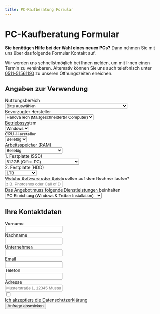 ```yaml
---
title: PC-Kaufberatung Formular
---
```


# PC-Kaufberatung Formular

**Sie benötigen Hilfe bei der Wahl eines neuen PCs?** Dann nehmen Sie mit uns über das folgende Formular Kontakt auf.

Wir werden uns schnellstmöglich bei Ihnen melden, um mit Ihnen einen Termin zu vereinbaren. Alternativ können Sie uns auch telefonisch unter [0511-51561190](tel:051151561190) zu unseren Öffnungszeiten erreichen.

<div class="not-prose max-w-2xl mx-auto mt-16 bg-gray-50 p-3 sm:p-6 border rounded-lg shadow-lg">
  <form name="repair-pc-kaufen" method="POST" action="/repair/kontakt/success/" netlify>
    <input type="hidden" name="subject" id="subject" value="Kaufberatung" />
    <div class="grid grid-cols-1 gap-y-6 gap-x-8 sm:grid-cols-2">
      <h2 class="sm:col-span-2 text-2xl text-gray-900 font-bold mb-0">Angaben zur Verwendung</h2>
      <div class="sm:col-span-2">
        <label for="usecases" class="block text-sm font-semibold leading-6 text-gray-900">Nutzungsbereich</label>
        <div class="mt-2.5">
          <select name="usecases" id="usecases" required="required" class="block w-full rounded-md border-0 py-2 px-3.5 text-sm leading-6 text-gray-900 shadow-sm ring-1 ring-inset ring-gray-300 placeholder:text-gray-400 focus:ring-2 focus:ring-inset focus:ring-blue-600">
            <option value="bitte-auswaehlen" selected="selected">Bitte auswählen </option>
            <option value="privat-office-office-internet-and-leichte-apps-or-ab-400eur">Privat-Office (Office, Internet &amp; leichte Apps) | ab 400€</option>
            <option value="gaming-leistungsintensive-spiele-or-ab-800eur">Gaming (Leistungsintensive Spiele) | ab 800€</option>
            <option value="business-basics-office-internet-and-leichte-apps-or-ab-700eur">Business-Basics (Office, Internet &amp; leichte Apps) | ab 700€</option>
            <option value="business-premium-leistungsintensive-programme-or-ab-1000eur">Business-Premium (Leistungsintensive Programme) | ab 1000€</option>
          </select>
        </div>
      </div>
      <div class="sm:col-span-2">
        <label for="manufacturer" class="block text-sm font-semibold leading-6 text-gray-900">Bevorzugter Hersteller</label>
        <div class="mt-2.5">
          <select name="manufacturer" id="manufacturer" required="required" class="block w-full rounded-md border-0 py-2 px-3.5 text-sm leading-6 text-gray-900 shadow-sm ring-1 ring-inset ring-gray-300 placeholder:text-gray-400 focus:ring-2 focus:ring-inset focus:ring-blue-600">
            <option value="beliebig">Beliebig</option>
            <option value="acer">Acer</option>
            <option value="alienware">Alienware</option>
            <option value="apple">Apple</option>
            <option value="asus">Asus</option>
            <option value="csl">CSL</option>
            <option value="dell">Dell</option>
            <option value="fujitsu">Fujitsu</option>
            <option value="hanovatech-massgeschneiderter-computer" selected="selected">HanovaTech (Maßgeschneiderter Computer)</option>
            <option value="hp">HP</option>
            <option value="lenovo">Lenovo</option>
            <option value="msi">MSI</option>
            <option value="toshiba">Toshiba</option>
            <option value="wortmann-ag-terra">Wortmann AG (Terra)</option>
          </select>
        </div>
      </div>
      <div class="sm:col-span-2">
        <label for="os" class="block text-sm font-semibold leading-6 text-gray-900">Betriebssystem</label>
        <div class="mt-2.5">
          <select name="os" id="os" required="required" class="block w-full rounded-md border-0 py-2 px-3.5 text-sm leading-6 text-gray-900 shadow-sm ring-1 ring-inset ring-gray-300 placeholder:text-gray-400 focus:ring-2 focus:ring-inset focus:ring-blue-600">
            <option value="windows" selected="selected">Windows</option>
            <option value="linux">Linux</option>
          </select>
        </div>
      </div>
      <div class="sm:col-span-1">
        <label for="cpu-manufacturer" class="block text-sm font-semibold leading-6 text-gray-900">CPU-Hersteller</label>
        <div class="mt-2.5">
          <select name="cpu-manufacturer" id="cpu-manufacturer" required="required" class="block w-full rounded-md border-0 py-2 px-3.5 text-sm leading-6 text-gray-900 shadow-sm ring-1 ring-inset ring-gray-300 placeholder:text-gray-400 focus:ring-2 focus:ring-inset focus:ring-blue-600">
            <option value="beliebig" selected="selected">Beliebig</option>
            <option value="intel">Intel</option>
            <option value="amd">AMD</option>
          </select>
        </div>
      </div>
      <div class="sm:col-span-1">
        <label for="ram" class="block text-sm font-semibold leading-6 text-gray-900">Arbeitsspeicher (RAM)</label>
        <div class="mt-2.5">
          <select name="ram" id="ram" required="required" class="block w-full rounded-md border-0 py-2 px-3.5 text-sm leading-6 text-gray-900 shadow-sm ring-1 ring-inset ring-gray-300 placeholder:text-gray-400 focus:ring-2 focus:ring-inset focus:ring-blue-600">
            <option value="beliebig" selected="selected">Beliebig</option>
            <option value="8gb-office-pc">8GB (Office-PC)</option>
            <option value="16gb-hochleistung-pc">16GB (Hochleistung-PC)</option>
            <option value="32gb-hochleistung-pc">32GB (Hochleistung-PC)</option>
            <option value="64gb-sehr-hohe-leistung">64GB (Sehr hohe Leistung)</option>
          </select>
        </div>
      </div>
      <div class="sm:col-span-1">
        <label for="disk-1" class="block text-sm font-semibold leading-6 text-gray-900">1. Festplatte (SSD)</label>
        <div class="mt-2.5">
          <select name="disk-1" id="disk-1" required="required" class="block w-full rounded-md border-0 py-2 px-3.5 text-sm leading-6 text-gray-900 shadow-sm ring-1 ring-inset ring-gray-300 placeholder:text-gray-400 focus:ring-2 focus:ring-inset focus:ring-blue-600">
            <option value="512gb-office-pc" selected="selected">512GB (Office-PC)</option>
            <option value="1tb-hohe-kapazitaet-ist-wichtig">1TB (hohe Kapazität ist wichtig)</option>
            <option value="2tb-sehr-hohe-kapazitaet-ist-wichtig">2TB (sehr hohe Kapazität ist wichtig)</option>
          </select>
        </div>
      </div>
      <div class="sm:col-span-1">
        <label for="disk-2" class="block text-sm font-semibold leading-6 text-gray-900">2. Festplatte (HDD)</label>
        <div class="mt-2.5">
          <select name="disk-2" id="disk-2" required="required" class="block w-full rounded-md border-0 py-2 px-3.5 text-sm leading-6 text-gray-900 shadow-sm ring-1 ring-inset ring-gray-300 placeholder:text-gray-400 focus:ring-2 focus:ring-inset focus:ring-blue-600">
            <option value="nicht-relevant">nicht relevant</option>
            <option value="1tb" selected="selected">1TB </option>
            <option value="2tb">2TB </option>
            <option value="4tb">4TB</option>
            <option value="8tb">8TB</option>
          </select>
        </div>
      </div>
      <div class="sm:col-span-2">
        <label for="software" class="block text-sm font-semibold leading-6 text-gray-900">Welche Software oder Spiele sollen auf dem Rechner laufen?</label>
        <div class="mt-2.5">
          <input type="text" name="software" id="software" placeholder="z.B. Photoshop oder Call of Duty Warzone" class="block w-full rounded-md border-0 py-2 px-3.5 text-sm leading-6 text-gray-900 shadow-sm ring-1 ring-inset ring-gray-300 placeholder:text-gray-400 focus:ring-2 focus:ring-inset focus:ring-blue-600">
        </div>
      </div>
      <div class="sm:col-span-2">
        <label for="service" class="block text-sm font-semibold leading-6 text-gray-900">Das Angebot muss folgende Dienstleistungen beinhalten</label>
        <div class="mt-2.5">
          <select name="service" id="service" required="required" class="block w-full rounded-md border-0 py-2 px-3.5 text-sm leading-6 text-gray-900 shadow-sm ring-1 ring-inset ring-gray-300 placeholder:text-gray-400 focus:ring-2 focus:ring-inset focus:ring-blue-600">
            <option value="keine">Keine</option>
            <option value="pc-einrichtung-windows-and-treiber-installation" selected="selected">PC-Einrichtung (Windows &amp; Treiber Installation)</option>
            <option value="datenuebertragung">Datenübertragung</option>
            <option value="pc-einrichtung-software-installation">PC-Einrichtung + Software Installation</option>
            <option value="pc-einrichtung-datenuebertragung">PC-Einrichtung + Datenübertragung </option>
            <option value="plug-and-play-beinhalte-alle-o-g-dienstleistungen">Plug &amp; Play (beinhalte alle o. g. Dienstleistungen)</option>
          </select>
        </div>
      </div>
      <h2 class="sm:col-span-2 text-2xl text-gray-900 font-bold mb-0 mt-6">Ihre Kontaktdaten</h2>
      <div>
        <label for="firstname" class="block text-sm font-semibold leading-6 text-gray-900">Vorname</label>
        <div class="mt-2.5">
          <input type="text" name="firstname" id="firstname" required autocomplete="given-name" class="block w-full rounded-md border-0 py-2 px-3.5 text-sm leading-6 text-gray-900 shadow-sm ring-1 ring-inset ring-gray-300 placeholder:text-gray-400 focus:ring-2 focus:ring-inset focus:ring-blue-600">
        </div>
      </div>
      <div>
        <label for="lastname" class="block text-sm font-semibold leading-6 text-gray-900">Nachname</label>
        <div class="mt-2.5">
          <input type="text" name="lastname" id="lastname" required autocomplete="family-name" oninput="this.form.elements[1].value = 'Kaufberatung - ' + this.value" class="block w-full rounded-md border-0 py-2 px-3.5 text-sm leading-6 text-gray-900 shadow-sm ring-1 ring-inset ring-gray-300 placeholder:text-gray-400 focus:ring-2 focus:ring-inset focus:ring-blue-600">
        </div>
      </div>
      <div class="sm:col-span-2">
        <label for="company" class="block text-sm font-semibold leading-6 text-gray-900">Unternehmen</label>
        <div class="mt-2.5">
          <input type="text" name="company" id="company" autocomplete="organization" oninput="this.form.elements[1].value = 'Kaufberatung - ' + this.value" class="block w-full rounded-md border-0 py-2 px-3.5 text-sm leading-6 text-gray-900 shadow-sm ring-1 ring-inset ring-gray-300 placeholder:text-gray-400 focus:ring-2 focus:ring-inset focus:ring-blue-600">
        </div>
      </div>
      <div class="sm:col-span-2">
        <label for="email" class="block text-sm font-semibold leading-6 text-gray-900">Email</label>
        <div class="mt-2.5">
          <input type="email" name="email" id="email" required autocomplete="email" class="block w-full rounded-md border-0 py-2 px-3.5 text-sm leading-6 text-gray-900 shadow-sm ring-1 ring-inset ring-gray-300 placeholder:text-gray-400 focus:ring-2 focus:ring-inset focus:ring-blue-600">
        </div>
      </div>
      <div class="sm:col-span-2">
        <label for="phone-number" class="block text-sm font-semibold leading-6 text-gray-900">Telefon</label>
        <div class="relative mt-2.5">
          <input type="tel" name="phone-number" id="phone-number" autocomplete="tel" class="block w-full rounded-md border-0 py-2 px-3.5 text-sm leading-6 text-gray-900 shadow-sm ring-1 ring-inset ring-gray-300 placeholder:text-gray-400 focus:ring-2 focus:ring-inset focus:ring-blue-600">
        </div>
      </div>
      <div class="sm:col-span-2">
        <label for="address" class="block text-sm font-semibold leading-6 text-gray-900">Adresse</label>
        <div class="relative mt-2.5">
          <input type="text" name="address" id="address" autocomplete="tel" class="block w-full rounded-md border-0 py-2 px-3.5 text-sm leading-6 text-gray-900 shadow-sm ring-1 ring-inset ring-gray-300 placeholder:text-gray-400 focus:ring-2 focus:ring-inset focus:ring-blue-600" placeholder="Musterstraße 1, 12345 Musterort">
        </div>
      </div>
      <div class="flex gap-x-4 sm:col-span-2">
        <div class="flex h-6 items-center">
          <input type="checkbox" name="privacy" class="rounded-md" required />
        </div>
        <label class="text-sm leading-6 text-gray-600" id="switch-1-label">
          Ich akzeptiere die 
          <a href="/datenschutz" class="font-semibold text-blue-600">Datenschutzerklärung</a>
        </label>
      </div>
    </div>
    <div class="mt-10">
      <button type="submit" class="block w-full rounded-md bg-blue-600 px-3.5 py-2.5 text-center text-sm font-semibold text-white shadow-sm hover:bg-blue-500 focus-visible:outline focus-visible:outline-2 focus-visible:outline-offset-2 focus-visible:outline-blue-600 duration-200">
        Anfrage abschicken
      </button>
    </div>
  </form>
</div>